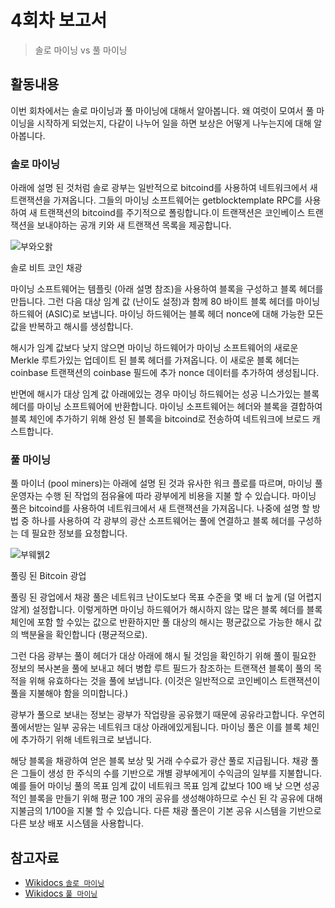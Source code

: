 # 4회차 보고서

> 솔로 마이닝 vs 풀 마이닝

## 활동내용
이번 회차에서는 솔로 마이닝과 풀 마이닝에 대해서 알아봅니다. 왜 여럿이 모여서 풀 마이닝을 시작하게 되었는지, 다같이 나누어 일을 하면 보상은 어떻게 나누는지에 대해 알아봅니다.

### 솔로 마이닝
아래에 설명 된 것처럼 솔로 광부는 일반적으로 bitcoind를 사용하여 네트워크에서 새 트랜잭션을 가져옵니다. 그들의 마이닝 소프트웨어는 getblocktemplate RPC를 사용하여 새 트랜잭션의 bitcoind를 주기적으로 폴링합니다.이 트랜잭션은 코인베이스 트랜잭션을 보내야하는 공개 키와 새 트랜잭션 목록을 제공합니다.

![부와오왉](https://wikidocs.net/images/page/14620/42.PNG)

솔로 비트 코인 채광

마이닝 소프트웨어는 템플릿 (아래 설명 참조)을 사용하여 블록을 구성하고 블록 헤더를 만듭니다. 그런 다음 대상 임계 값 (난이도 설정)과 함께 80 바이트 블록 헤더를 마이닝 하드웨어 (ASIC)로 보냅니다. 마이닝 하드웨어는 블록 헤더 nonce에 대해 가능한 모든 값을 반복하고 해시를 생성합니다.

해시가 임계 값보다 낮지 않으면 마이닝 하드웨어가 마이닝 소프트웨어의 새로운 Merkle 루트가있는 업데이트 된 블록 헤더를 가져옵니다. 이 새로운 블록 헤더는 coinbase 트랜잭션의 coinbase 필드에 추가 nonce 데이터를 추가하여 생성됩니다.

반면에 해시가 대상 임계 값 아래에있는 경우 마이닝 하드웨어는 성공 니스가있는 블록 헤더를 마이닝 소프트웨어에 반환합니다. 마이닝 소프트웨어는 헤더와 블록을 결합하여 블록 체인에 추가하기 위해 완성 된 블록을 bitcoind로 전송하여 네트워크에 브로드 캐스트합니다.

### 풀 마이닝
풀 마이너 (pool miners)는 아래에 설명 된 것과 유사한 워크 플로를 따르며, 마이닝 풀 운영자는 수행 된 작업의 점유율에 따라 광부에게 비용을 지불 할 수 있습니다. 마이닝 풀은 bitcoind를 사용하여 네트워크에서 새 트랜잭션을 가져옵니다. 나중에 설명 할 방법 중 하나를 사용하여 각 광부의 광산 소프트웨어는 풀에 연결하고 블록 헤더를 구성하는 데 필요한 정보를 요청합니다.

![부웨웱2](https://wikidocs.net/images/page/14621/43.PNG)

풀링 된 Bitcoin 광업

풀링 된 광업에서 채광 풀은 네트워크 난이도보다 목표 수준을 몇 배 더 높게 (덜 어렵지 않게) 설정합니다. 이렇게하면 마이닝 하드웨어가 해시하지 않는 많은 블록 헤더를 블록 체인에 포함 할 수있는 값으로 반환하지만 풀 대상의 해시는 평균값으로 가능한 해시 값의 백분율을 확인합니다 (평균적으로).

그런 다음 광부는 풀이 헤더가 대상 아래에 해시 될 것임을 확인하기 위해 풀이 필요한 정보의 복사본을 풀에 보내고 헤더 병합 루트 필드가 참조하는 트랜잭션 블록이 풀의 목적을 위해 유효하다는 것을 풀에 보냅니다. (이것은 일반적으로 코인베이스 트랜잭션이 풀을 지불해야 함을 의미합니다.)

광부가 풀으로 보내는 정보는 광부가 작업량을 공유했기 때문에 공유라고합니다. 우연히 풀에서받는 일부 공유는 네트워크 대상 아래에있게됩니다. 마이닝 풀은 이를 블록 체인에 추가하기 위해 네트워크로 보냅니다.

해당 블록을 채광하여 얻은 블록 보상 및 거래 수수료가 광산 풀로 지급됩니다. 채광 풀은 그들이 생성 한 주식의 수를 기반으로 개별 광부에게이 수익금의 일부를 지불합니다. 예를 들어 마이닝 풀의 목표 임계 값이 네트워크 목표 임계 값보다 100 배 낮 으면 성공적인 블록을 만들기 위해 평균 100 개의 공유를 생성해야하므로 수신 된 각 공유에 대해 지불금의 1/100을 지불 할 수 있습니다. 다른 채광 풀은이 기본 공유 시스템을 기반으로 다른 보상 배포 시스템을 사용합니다.



## 참고자료
- [Wikidocs `솔로 마이닝`](https://wikidocs.net/14620)
- [Wikidocs `풀 마이닝`](https://wikidocs.net/14621)


